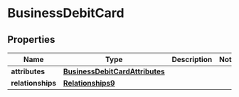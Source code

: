 # BusinessDebitCard

## Properties
Name | Type | Description | Notes
------------ | ------------- | ------------- | -------------
**attributes** | [**BusinessDebitCardAttributes**](BusinessDebitCardAttributes.md) |  | 
**relationships** | [**Relationships9**](Relationships9.md) |  | 
